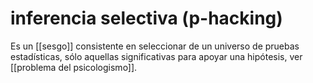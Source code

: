 # inferencia selectiva (p-hacking)
Es un [[sesgo]] consistente en seleccionar de un universo de pruebas estadísticas, sólo aquellas significativas para apoyar una hipótesis, ver [[problema del psicologismo]].